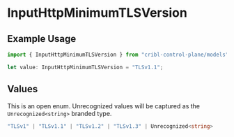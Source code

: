 # InputHttpMinimumTLSVersion

## Example Usage

```typescript
import { InputHttpMinimumTLSVersion } from "cribl-control-plane/models";

let value: InputHttpMinimumTLSVersion = "TLSv1.1";
```

## Values

This is an open enum. Unrecognized values will be captured as the `Unrecognized<string>` branded type.

```typescript
"TLSv1" | "TLSv1.1" | "TLSv1.2" | "TLSv1.3" | Unrecognized<string>
```